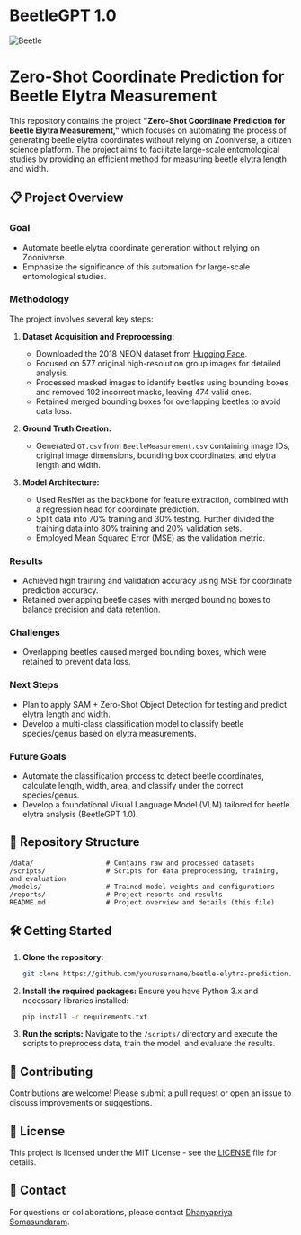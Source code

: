 # BeetleGPT 1.0

![Beetle](https://www.color-meanings.com/wp-content/uploads/2022/08/Polybothris-sumptuosa-gemma-1089x1536.jpeg)

# Zero-Shot Coordinate Prediction for Beetle Elytra Measurement

This repository contains the project **"Zero-Shot Coordinate Prediction for Beetle Elytra Measurement,"** which focuses on automating the process of generating beetle elytra coordinates without relying on Zooniverse, a citizen science platform. The project aims to facilitate large-scale entomological studies by providing an efficient method for measuring beetle elytra length and width.

## 📋 Project Overview

### Goal
- Automate beetle elytra coordinate generation without relying on Zooniverse.
- Emphasize the significance of this automation for large-scale entomological studies.

### Methodology
The project involves several key steps:
1. **Dataset Acquisition and Preprocessing:**
   - Downloaded the 2018 NEON dataset from [Hugging Face](https://huggingface.co/datasets/imageomics/2018-NEON-beetles).
   - Focused on 577 original high-resolution group images for detailed analysis.
   - Processed masked images to identify beetles using bounding boxes and removed 102 incorrect masks, leaving 474 valid ones.
   - Retained merged bounding boxes for overlapping beetles to avoid data loss.

2. **Ground Truth Creation:**
   - Generated `GT.csv` from `BeetleMeasurement.csv` containing image IDs, original image dimensions, bounding box coordinates, and elytra length and width.

3. **Model Architecture:**
   - Used ResNet as the backbone for feature extraction, combined with a regression head for coordinate prediction.
   - Split data into 70% training and 30% testing. Further divided the training data into 80% training and 20% validation sets.
   - Employed Mean Squared Error (MSE) as the validation metric.

### Results
- Achieved high training and validation accuracy using MSE for coordinate prediction accuracy.
- Retained overlapping beetle cases with merged bounding boxes to balance precision and data retention.

### Challenges
- Overlapping beetles caused merged bounding boxes, which were retained to prevent data loss.

### Next Steps
- Plan to apply SAM + Zero-Shot Object Detection for testing and predict elytra length and width.
- Develop a multi-class classification model to classify beetle species/genus based on elytra measurements.

### Future Goals
- Automate the classification process to detect beetle coordinates, calculate length, width, area, and classify under the correct species/genus.
- Develop a foundational Visual Language Model (VLM) tailored for beetle elytra analysis (BeetleGPT 1.0).

## 📂 Repository Structure

```
/data/                  # Contains raw and processed datasets
/scripts/               # Scripts for data preprocessing, training, and evaluation
/models/                # Trained model weights and configurations
/reports/               # Project reports and results
README.md               # Project overview and details (this file)
```

## 🛠️ Getting Started

1. **Clone the repository:**
   ```bash
   git clone https://github.com/yourusername/beetle-elytra-prediction.git
   ```
2. **Install the required packages:**
   Ensure you have Python 3.x and necessary libraries installed:
   ```bash
   pip install -r requirements.txt
   ```
3. **Run the scripts:**
   Navigate to the `/scripts/` directory and execute the scripts to preprocess data, train the model, and evaluate the results.

## 🤝 Contributing

Contributions are welcome! Please submit a pull request or open an issue to discuss improvements or suggestions.

## 📜 License

This project is licensed under the MIT License - see the [LICENSE](LICENSE) file for details.

## 📧 Contact

For questions or collaborations, please contact [Dhanyapriya Somasundaram](mailto:dhanyapriyas@arizona.edu).
